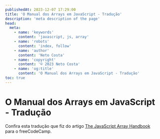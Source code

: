 ```yaml
---
publishedAt: 2023-12-07 17:29:00
title: 'O Manual dos Arrays em JavaScript - Tradução'
description: 'meta description of the page'
head:
  meta:
    - name: 'keywords'
      content: 'javascript, js, array'
    - name: 'robots'
      content: 'index, follow'
    - name: 'author'
      content: 'Neto Costa'
    - name: 'copyright'
      content: '© 2023 Neto Costa'
    - name: 'og:title'
      content: 'O Manual dos Arrays em JavaScript - Tradução'
toc: true
---
```


# O Manual dos Arrays em JavaScript - Tradução

Confira esta tradução que fiz do artigo [The JavaScript Array Handbook](https://www.freecodecamp.org/portuguese/news/manual-dos-arrays-em-javascript-metodos-de-array-do-js-explicados-e-com-exemplos/) para o freeCodeCamp.